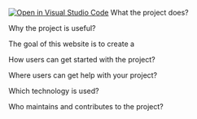 [![Open in Visual Studio Code](https://classroom.github.com/assets/open-in-vscode-718a45dd9cf7e7f842a935f5ebbe5719a5e09af4491e668f4dbf3b35d5cca122.svg)](https://classroom.github.com/online_ide?assignment_repo_id=10967602&assignment_repo_type=AssignmentRepo)
What the project does?


Why the project is useful?

The goal of this website is to create a 

How users can get started with the project?


Where users can get help with your project?


Which technology is used?


Who maintains and contributes to the project?